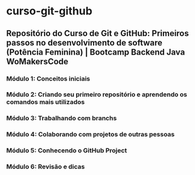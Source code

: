 # **curso-git-github**

## Repositório do Curso de Git e GitHub: Primeiros passos no desenvolvimento de software (Potência Feminina) | Bootcamp Backend Java WoMakersCode

### **Módulo 1:** Conceitos iniciais

### **Módulo 2:** Criando seu primeiro repositório e aprendendo os comandos mais utilizados

### **Módulo 3:** Trabalhando com branchs

### **Módulo 4:** Colaborando com projetos de outras pessoas

### **Módulo 5:** Conhecendo o GitHub Project

### **Módulo 6:** Revisão e dicas
